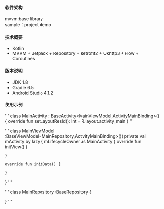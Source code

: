 
#### 软件架构
mvvm:base library <br/>
sample：project demo

#### 技术概要
- Kotlin
- MVVM + Jetpack + Repository + Retrofit2 + Okhttp3 + Flow + Coroutines

#### 版本说明
- JDK 1.8
- Gradle 6.5
- Android Studio 4.1.2

#### 使用示例
'''
class MainActivity : BaseActivity<MainViewModel,ActivityMainBinding>() {
    override fun setLayoutResId(): Int = R.layout.activity_main
}
'''

'''
class MainViewModel :BaseViewModel<MainRepository,ActivityMainBinding>(){
    private val mActivity by lazy {
        mLifecycleOwner as MainActivity
    }
    override fun initView() {

    }

    override fun initData() {

    }
}
'''

'''
class MainRepository :BaseRepository {

}
'''
